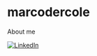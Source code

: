 # marcodercole
About me

[![LinkedIn](https://img.shields.io/badge/LinkedIn-Profile-blue?style=for-the-badge&logo=linkedin)](in/marco-d-ercole-153334226)


